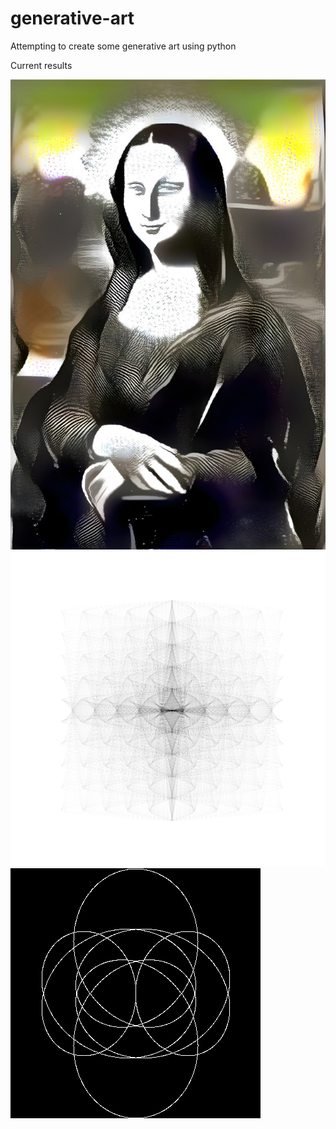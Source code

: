 # generative-art
Attempting to create some generative art using python

Current results

![](curvedlisa.jpg)
![](test.png)
![](test2.png)

